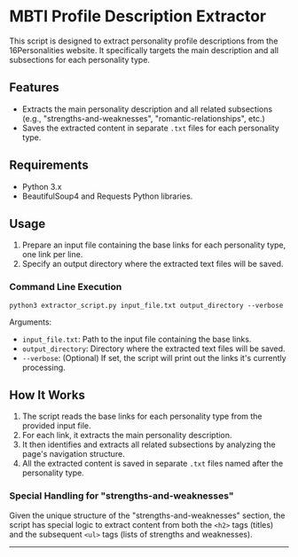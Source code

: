 # MBTI Profile Description Extractor

This script is designed to extract personality profile descriptions from the 16Personalities website. It specifically targets the main description and all subsections for each personality type.

## Features

- Extracts the main personality description and all related subsections (e.g., "strengths-and-weaknesses", "romantic-relationships", etc.)
- Saves the extracted content in separate `.txt` files for each personality type.

## Requirements

- Python 3.x
- BeautifulSoup4 and Requests Python libraries.

## Usage

1. Prepare an input file containing the base links for each personality type, one link per line.
2. Specify an output directory where the extracted text files will be saved.

### Command Line Execution

```
python3 extractor_script.py input_file.txt output_directory --verbose
```

Arguments:
- `input_file.txt`: Path to the input file containing the base links.
- `output_directory`: Directory where the extracted text files will be saved.
- `--verbose`: (Optional) If set, the script will print out the links it's currently processing.

## How It Works

1. The script reads the base links for each personality type from the provided input file.
2. For each link, it extracts the main personality description.
3. It then identifies and extracts all related subsections by analyzing the page's navigation structure.
4. All the extracted content is saved in separate `.txt` files named after the personality type.

### Special Handling for "strengths-and-weaknesses"

Given the unique structure of the "strengths-and-weaknesses" section, the script has special logic to extract content from both the `<h2>` tags (titles) and the subsequent `<ul>` tags (lists of strengths and weaknesses).

---
